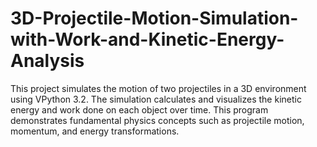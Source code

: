 # 3D-Projectile-Motion-Simulation-with-Work-and-Kinetic-Energy-Analysis
This project simulates the motion of two projectiles in a 3D environment using VPython 3.2. The simulation calculates and visualizes the kinetic energy and work done on each object over time. This program demonstrates fundamental physics concepts such as projectile motion, momentum, and energy transformations.

